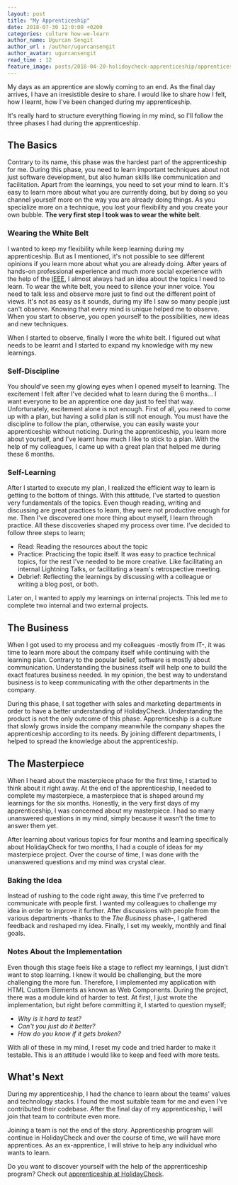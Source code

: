```yaml
---
layout: post
title: "My Apprenticeship"
date: 2018-07-30 12:0:00 +0200
categories: culture how-we-learn
author_name: Ugurcan Sengit
author_url : /author/ugurcansengit
author_avatar: ugurcansengit
read_time : 12
feature_image: posts/2018-04-20-holidaycheck-apprenticeship/apprenticeship.png
---
```


My days as an apprentice are slowly coming to an end. As the final day arrives, I have an irresistible desire to share. I would like to share how I felt, how I learnt, how I've been changed during my apprenticeship.

It's really hard to structure everything flowing in my mind, so I'll follow the three phases I had during the apprenticeship.

## The Basics

Contrary to its name, this phase was the hardest part of the apprenticeship for me. During this phase, you need to learn important techniques about not just software development, but also human skills like communication and facilitation. Apart from the learnings, you need to set your mind to learn. It's easy to learn more about what you are currently doing, but by doing so you channel yourself more on the way you are already doing things. As you specialize more on a technique, you lost your flexibility and you create your own bubble. **The very first step I took was to wear the white belt**.

### Wearing the White Belt

I wanted to keep my flexibility while keep learning during my apprenticeship. But as I mentioned, it's not possible to see different opinions if you learn more about what you are already doing. After years of hands-on professional experience and much more social experience with the help of the [IEEE](https://www.ieee.org/), I almost always had an idea about the topics I need to learn. To wear the white belt, you need to silence your inner voice. You need to talk less and observe more just to find out the different point of views. It's not as easy as it sounds, during my life I saw so many people just can't observe. Knowing that every mind is unique helped me to observe. When you start to observe, you open yourself to the possibilities, new ideas and new techniques.

When I started to observe, finally I wore the white belt. I figured out what needs to be learnt and I started to expand my knowledge with my new learnings.

### Self-Discipline

You should've seen my glowing eyes when I opened myself to learning. The excitement I felt after I've decided what to learn during the 6 months... I want everyone to be an apprentice one day just to feel that way. Unfortunately, excitement alone is not enough. First of all, you need to come up with a plan, but having a solid plan is still not enough. You must have the discipline to follow the plan, otherwise, you can easily waste your apprenticeship without noticing. During the apprenticeship, you learn more about yourself, and I've learnt how much I like to stick to a plan. With the help of my colleagues, I came up with a great plan that helped me during these 6 months.

### Self-Learning

After I started to execute my plan, I realized the efficient way to learn is getting to the bottom of things. With this attitude, I've started to question very fundamentals of the topics. Even though reading, writing and discussing are great practices to learn, they were not productive enough for me. Then I've discovered one more thing about myself, I learn through practice. All these discoveries shaped my process over time. I've decided to follow three steps to learn;

- Read: Reading the resources about the topic
- Practice: Practicing the topic itself. It was easy to practice technical topics, for the rest I've needed to be more creative. Like facilitating an internal Lightning Talks, or facilitating a team's retrospective meeting.
- Debrief: Reflecting the learnings by discussing with a colleague or writing a blog post, or both.

Later on, I wanted to apply my learnings on internal projects. This led me to complete two internal and two external projects.

## The Business

When I got used to my process and my colleagues -mostly from IT-, it was time to learn more about the company itself while continuing with the learning plan. Contrary to the popular belief, software is mostly about communication. Understanding the business itself will help one to build the exact features business needed. In my opinion, the best way to understand business is to keep communicating with the other departments in the company.

During this phase, I sat together with sales and marketing departments in order to have a better understanding of HolidayCheck. Understanding the product is not the only outcome of this phase. Apprenticeship is a culture that slowly grows inside the company meanwhile the company shapes the apprenticeship according to its needs. By joining different departments, I helped to spread the knowledge about the apprenticeship.

## The Masterpiece

When I heard about the masterpiece phase for the first time, I started to think about it right away. At the end of the apprenticeship, I needed to complete my masterpiece, a masterpiece that is shaped around my learnings for the six months. Honestly, in the very first days of my apprenticeship, I was concerned about my masterpiece. I had so many unanswered questions in my mind, simply because it wasn't the time to answer them yet.

After learning about various topics for four months and learning specifically about HolidayCheck for two months, I had a couple of ideas for my masterpiece project. Over the course of time, I was done with the unanswered questions and my mind was crystal clear.

### Baking the Idea

Instead of rushing to the code right away, this time I've preferred to communicate with people first. I wanted my colleagues to challenge my idea in order to improve it further. After discussions with people from the various departments -thanks to the _The Business_ phase-, I gathered feedback and reshaped my idea. Finally, I set my weekly, monthly and final goals.

### Notes About the Implementation

Even though this stage feels like a stage to reflect my learnings, I just didn't want to stop learning. I knew it would be challenging, but the more challenging the more fun. Therefore, I implemented my application with HTML Custom Elements as known as Web Components. During the project, there was a module kind of harder to test. At first, I just wrote the implementation, but right before committing it, I started to question myself;

- _Why is it hard to test?_
- _Can't you just do it better?_
- _How do you know if it gets broken?_

With all of these in my mind, I reset my code and tried harder to make it testable. This is an attitude I would like to keep and feed with more tests.

## What's Next

During my apprenticeship, I had the chance to learn about the teams' values and technology stacks. I found the most suitable team for me and even I've contributed their codebase. After the final day of my apprenticeship, I will join that team to contribute even more.

Joining a team is not the end of the story. Apprenticeship program will continue in HolidayCheck and over the course of time, we will have more apprentices. As an ex-apprentice, I will strive to help any individual who wants to learn.

Do you want to discover yourself with the help of the apprenticeship program? Check out [apprenticeship at HolidayCheck](https://apprenticeship.holidaycheck.com/).

